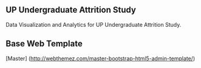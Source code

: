 ## UP Undergraduate Attrition Study

Data Visualization and Analytics for UP Undergraduate Attrition Study.

## Base Web Template
[Master] (http://webthemez.com/master-bootstrap-html5-admin-template/)